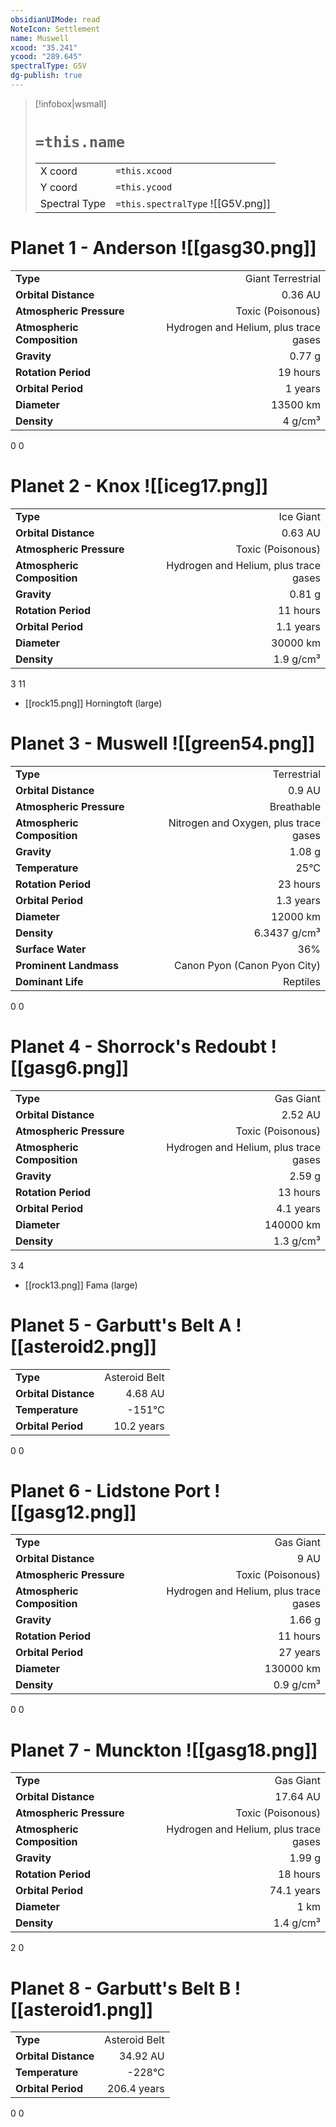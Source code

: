 ```yaml
---
obsidianUIMode: read
NoteIcon: Settlement
name: Muswell
xcood: "35.241"
ycood: "289.645"
spectralType: G5V
dg-publish: true
---
```

> [!infobox|wsmall]
> # `=this.name`
> | | |
> | - | - |
> | X coord | `=this.xcood` |
> | Y coord| `=this.ycood` |
> | Spectral Type | `=this.spectralType` ![[G5V.png]] |

# Planet 1 - Anderson ![[gasg30.png]]
|                             |                           |
| --------------------------- | -------------------------:|
| **Type**                    |             Giant Terrestrial |
| **Orbital Distance**        |   0.36 AU |
| **Atmospheric Pressure**    |       Toxic (Poisonous) |
| **Atmospheric Composition** |      Hydrogen and Helium, plus trace gases |
| **Gravity**                 |        0.77 g |
| **Rotation Period**         |  19 hours |
| **Orbital Period** | 1 years |
| **Diameter**                |      13500 km | 
| **Density**                 |    4 g/cm³ |



0
0



# Planet 2 - Knox ![[iceg17.png]]
|                             |                           |
| --------------------------- | -------------------------:|
| **Type**                    |             Ice Giant |
| **Orbital Distance**        |   0.63 AU |
| **Atmospheric Pressure**    |       Toxic (Poisonous) |
| **Atmospheric Composition** |      Hydrogen and Helium, plus trace gases |
| **Gravity**                 |        0.81 g |
| **Rotation Period**         |  11 hours |
| **Orbital Period** | 1.1 years |
| **Diameter**                |      30000 km | 
| **Density**                 |    1.9 g/cm³ |



3
11

- [[rock15.png]] Horningtoft (large)

# Planet 3 - Muswell ![[green54.png]]
|                             |                           |
| --------------------------- | -------------------------:|
| **Type**                    |             Terrestrial |
| **Orbital Distance**        |   0.9 AU |
| **Atmospheric Pressure**    |       Breathable |
| **Atmospheric Composition** |      Nitrogen and Oxygen, plus trace gases |
| **Gravity**                 |        1.08 g |
| **Temperature**             |    25°C |
| **Rotation Period**         |  23 hours |
| **Orbital Period** | 1.3 years |
| **Diameter**                |      12000 km | 
| **Density**                 |    6.3437 g/cm³ |
| **Surface Water**           |           36% | 
| **Prominent Landmass**      |         Canon Pyon (Canon Pyon City) | 
| **Dominant Life**           |         Reptiles |



0
0



# Planet 4 - Shorrock's Redoubt ![[gasg6.png]]
|                             |                           |
| --------------------------- | -------------------------:|
| **Type**                    |             Gas Giant |
| **Orbital Distance**        |   2.52 AU |
| **Atmospheric Pressure**    |       Toxic (Poisonous) |
| **Atmospheric Composition** |      Hydrogen and Helium, plus trace gases |
| **Gravity**                 |        2.59 g |
| **Rotation Period**         |  13 hours |
| **Orbital Period** | 4.1 years |
| **Diameter**                |      140000 km | 
| **Density**                 |    1.3 g/cm³ |



3
4

- [[rock13.png]] Fama (large)

# Planet 5 - Garbutt's Belt A ![[asteroid2.png]]
|                             |                           |
| --------------------------- | -------------------------:|
| **Type**                    |             Asteroid Belt |
| **Orbital Distance**        |   4.68 AU |
| **Temperature**             |    -151°C |
| **Orbital Period** | 10.2 years |



0
0



# Planet 6 - Lidstone Port ![[gasg12.png]]
|                             |                           |
| --------------------------- | -------------------------:|
| **Type**                    |             Gas Giant |
| **Orbital Distance**        |   9 AU |
| **Atmospheric Pressure**    |       Toxic (Poisonous) |
| **Atmospheric Composition** |      Hydrogen and Helium, plus trace gases |
| **Gravity**                 |        1.66 g |
| **Rotation Period**         |  11 hours |
| **Orbital Period** | 27 years |
| **Diameter**                |      130000 km | 
| **Density**                 |    0.9 g/cm³ |



0
0



# Planet 7 - Munckton ![[gasg18.png]]
|                             |                           |
| --------------------------- | -------------------------:|
| **Type**                    |             Gas Giant |
| **Orbital Distance**        |   17.64 AU |
| **Atmospheric Pressure**    |       Toxic (Poisonous) |
| **Atmospheric Composition** |      Hydrogen and Helium, plus trace gases |
| **Gravity**                 |        1.99 g |
| **Rotation Period**         |  18 hours |
| **Orbital Period** | 74.1 years |
| **Diameter**                |      1 km | 
| **Density**                 |    1.4 g/cm³ |



2
0



# Planet 8 - Garbutt's Belt B ![[asteroid1.png]]
|                             |                           |
| --------------------------- | -------------------------:|
| **Type**                    |             Asteroid Belt |
| **Orbital Distance**        |   34.92 AU |
| **Temperature**             |    -228°C |
| **Orbital Period** | 206.4 years |



0
0




